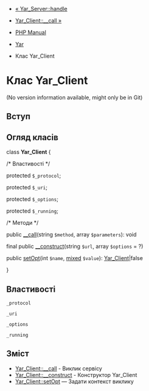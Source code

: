 - [« Yar_Server::handle](yar-server.handle.md)
- [Yar_Client::\_\_call »](yar-client.call.md)

- [PHP Manual](index.md)
- [Yar](book.yar.md)
- Клас Yar_Client

# Клас Yar_Client

(No version information available, might only be in Git)

## Вступ

## Огляд класів

class **Yar_Client** {

/\* Властивості \*/

protected `$_protocol`;

protected `$_uri`;

protected `$_options`;

protected `$_running`;

/\* Методи \*/

public [\_\_call](yar-client.call.md)(string `$method`, array
`$parameters`): void

final public [\_\_construct](yar-client.construct.md)(string `$url`,
array `$options` = ?)

public [setOpt](yar-client.setopt.md)(int `$name`,
[mixed](language.types.declarations.md#language.types.declarations.mixed)
`$value`): [Yar_Client](class.yar-client.md)\|false

}

## Властивості

`_protocol`

`_uri`

`_options`

`_running`

## Зміст

- [Yar_Client::\_\_call](yar-client.call.md) - Виклик сервісу
- [Yar_Client::\_\_construct](yar-client.construct.md) - Конструктор
Yar_Client
- [Yar_Client::setOpt](yar-client.setopt.md) — Задати контекст
виклику
